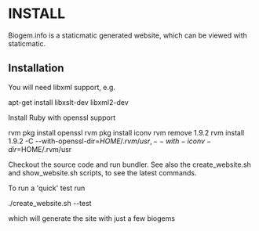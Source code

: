 # INSTALL

Biogem.info is a staticmatic generated website, which can be viewed with
staticmatic. 

## Installation

You will need libxml support, e.g.

  apt-get install libxslt-dev libxml2-dev

Install Ruby with openssl support

  rvm pkg install openssl
  rvm pkg install iconv
  rvm remove 1.9.2
  rvm install 1.9.2 -C --with-openssl-dir=$HOME/.rvm/usr,--with-iconv-dir=$HOME/.rvm/usr

Checkout the source code and run bundler. See also the create_website.sh and
show_website.sh scripts, to see the latest commands.

To run a 'quick' test run

  ./create_website.sh --test

which will generate the site with just a few biogems


